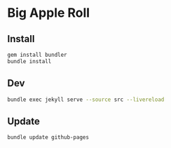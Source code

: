# Big Apple Roll

## Install

```sh
gem install bundler
bundle install
```

## Dev

```sh
bundle exec jekyll serve --source src --livereload
```

## Update

```sh
bundle update github-pages
```